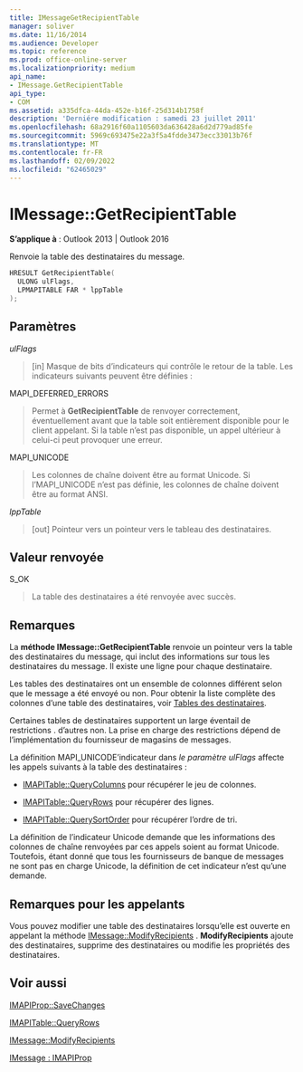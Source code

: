 ```yaml
---
title: IMessageGetRecipientTable
manager: soliver
ms.date: 11/16/2014
ms.audience: Developer
ms.topic: reference
ms.prod: office-online-server
ms.localizationpriority: medium
api_name:
- IMessage.GetRecipientTable
api_type:
- COM
ms.assetid: a335dfca-44da-452e-b16f-25d314b1758f
description: 'Derniére modification : samedi 23 juillet 2011'
ms.openlocfilehash: 68a2916f60a1105603da636428a6d2d779ad85fe
ms.sourcegitcommit: 5969c693475e22a3f5a4fdde3473ecc33013b76f
ms.translationtype: MT
ms.contentlocale: fr-FR
ms.lasthandoff: 02/09/2022
ms.locfileid: "62465029"
---
```

# <a name="imessagegetrecipienttable"></a>IMessage::GetRecipientTable

  
  
**S’applique à** : Outlook 2013 | Outlook 2016 
  
Renvoie la table des destinataires du message.
  
```cpp
HRESULT GetRecipientTable(
  ULONG ulFlags,
  LPMAPITABLE FAR * lppTable
);
```

## <a name="parameters"></a>Paramètres

 _ulFlags_
  
> [in] Masque de bits d’indicateurs qui contrôle le retour de la table. Les indicateurs suivants peuvent être définies :
    
MAPI_DEFERRED_ERRORS 
  
> Permet à **GetRecipientTable** de renvoyer correctement, éventuellement avant que la table soit entièrement disponible pour le client appelant. Si la table n’est pas disponible, un appel ultérieur à celui-ci peut provoquer une erreur. 
    
MAPI_UNICODE 
  
> Les colonnes de chaîne doivent être au format Unicode. Si l’MAPI_UNICODE n’est pas définie, les colonnes de chaîne doivent être au format ANSI.
    
 _lppTable_
  
> [out] Pointeur vers un pointeur vers le tableau des destinataires.
    
## <a name="return-value"></a>Valeur renvoyée

S_OK 
  
> La table des destinataires a été renvoyée avec succès.
    
## <a name="remarks"></a>Remarques

La **méthode IMessage::GetRecipientTable** renvoie un pointeur vers la table des destinataires du message, qui inclut des informations sur tous les destinataires du message. Il existe une ligne pour chaque destinataire. 
  
Les tables des destinataires ont un ensemble de colonnes différent selon que le message a été envoyé ou non. Pour obtenir la liste complète des colonnes d’une table des destinataires, voir [Tables des destinataires](recipient-tables.md).
  
Certaines tables de destinataires supportent un large éventail de restrictions . d’autres non. La prise en charge des restrictions dépend de l’implémentation du fournisseur de magasins de messages. 
  
La définition MAPI_UNICODE’indicateur dans _le paramètre ulFlags_ affecte les appels suivants à la table des destinataires : 
  
- [IMAPITable::QueryColumns](imapitable-querycolumns.md) pour récupérer le jeu de colonnes. 
    
- [IMAPITable::QueryRows](imapitable-queryrows.md) pour récupérer des lignes. 
    
- [IMAPITable::QuerySortOrder](imapitable-querysortorder.md) pour récupérer l’ordre de tri. 
    
La définition de l’indicateur Unicode demande que les informations des colonnes de chaîne renvoyées par ces appels soient au format Unicode. Toutefois, étant donné que tous les fournisseurs de banque de messages ne sont pas en charge Unicode, la définition de cet indicateur n’est qu’une demande.
  
## <a name="notes-to-callers"></a>Remarques pour les appelants

Vous pouvez modifier une table des destinataires lorsqu’elle est ouverte en appelant la méthode [IMessage::ModifyRecipients](imessage-modifyrecipients.md) . **ModifyRecipients** ajoute des destinataires, supprime des destinataires ou modifie les propriétés des destinataires. 
  
## <a name="see-also"></a>Voir aussi



[IMAPIProp::SaveChanges](imapiprop-savechanges.md)
  
[IMAPITable::QueryRows](imapitable-queryrows.md)
  
[IMessage::ModifyRecipients](imessage-modifyrecipients.md)
  
[IMessage : IMAPIProp](imessageimapiprop.md)

